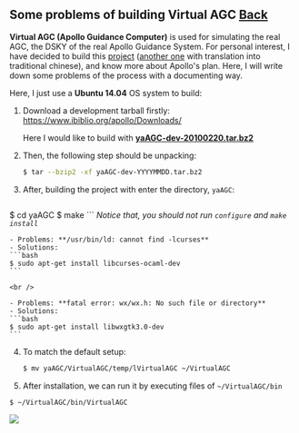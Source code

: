 ## Some problems of building Virtual AGC [Back](./qa.md)

**Virtual AGC (Apollo Guidance Computer)** is used for simulating the real AGC, the DSKY of the real Apollo Guidance System. For personal interest, I have decided to build this [project](https://github.com/rburkey2005/virtualagc) ([another one](https://github.com/aleen42/virtualagc) with translation into traditional chinese), and know more about Apollo's plan. Here, I will write down some problems of the process with a documenting way.

Here, I just use a **Ubuntu 14.04** OS system to build:

1. Download a development tarball firstly:
    https://www.ibiblio.org/apollo/Downloads/

    Here I would like to build with [**yaAGC-dev-20100220.tar.bz2**](https://www.ibiblio.org/apollo/Downloads/yaAGC-dev-20100220.tar.bz2)
2. Then, the following step should be unpacking:
    ```bash
    $ tar --bzip2 -xf yaAGC-dev-YYYYMMDD.tar.bz2
    ```
3. After, building the project with enter the directory, `yaAGC`:
    ```bash
$ cd yaAGC
$ make
    ```
    *Notice that, you should not run `configure` and `make install`*

    - Problems: **/usr/bin/ld: cannot find -lcurses**
    - Solutions: 
    ```bash
    $ sudo apt-get install libcurses-ocaml-dev
    ```
    
    <br />
    
    - Problems: **fatal error: wx/wx.h: No such file or directory**
    - Solutions:
    ```bash
    $ sudo apt-get install libwxgtk3.0-dev
    ```
    
4. To match the default setup:
    ```bash
    $ mv yaAGC/VirtualAGC/temp/lVirtualAGC ~/VirtualAGC
    ```
5. After installation, we can run it by executing files of `~/VirtualAGC/bin`

```bash
$ ~/VirtualAGC/bin/VirtualAGC
```

![](./virtualAGC.png)

    